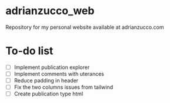 # adrianzucco_web
Repository for my personal website available at adrianzucco.com

# To-do list

- [ ] Implement publication explorer
- [ ] Implement comments with uterances
- [ ] Reduce padding in header
- [ ] Fix the two columns issues from tailwind
- [ ] Create publication type html